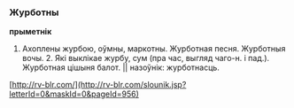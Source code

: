 ### Журботны
**прыметнік**

1. Ахоплены журбою, оўмны, маркотны. Журботная песня. Журботныя вочы. 2. Які выклікае журбу, сум (пра час, выгляд чаго-н. і пад.). Журботная цішыня балот. || назоўнік: журботнасць.

<a rel="author">[http://rv-blr.com/](http://rv-blr.com/slounik.jsp?letterId=0&maskId=0&pageId=956)</a>
